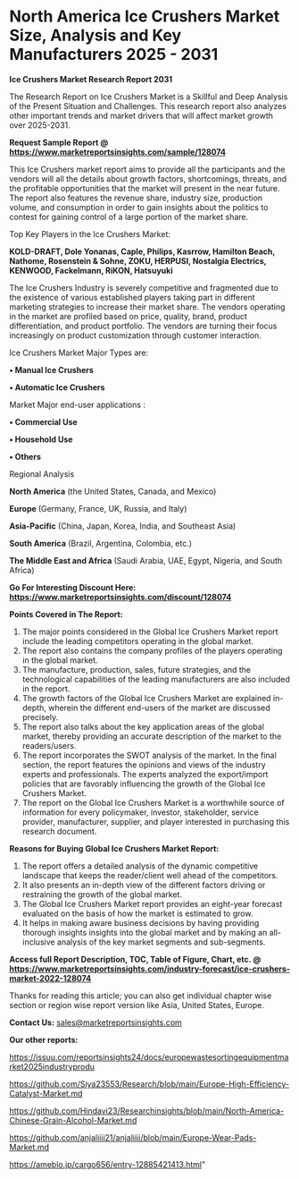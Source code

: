 # North America Ice Crushers Market Size, Analysis and Key Manufacturers 2025 - 2031

<strong>Ice Crushers Market Research Report 2031</strong>

The Research Report on Ice Crushers Market is a Skillful and Deep Analysis of the Present Situation and Challenges. This research report also analyzes other important trends and market drivers that will affect market growth over 2025-2031.

<strong>Request Sample Report @ <a href=https://www.marketreportsinsights.com/sample/128074>https://www.marketreportsinsights.com/sample/128074</a></strong>

This Ice Crushers market report aims to provide all the participants and the vendors will all the details about growth factors, shortcomings, threats, and the profitable opportunities that the market will present in the near future. The report also features the revenue share, industry size, production volume, and consumption in order to gain insights about the politics to contest for gaining control of a large portion of the market share.

Top Key Players in the Ice Crushers Market:

<strong>KOLD-DRAFT, Dole Yonanas, Caple, Philips, Kasrrow, Hamilton Beach, Nathome, Rosenstein & Sohne, ZOKU, HERPUSI, Nostalgia Electrics, KENWOOD, Fackelmann, RiKON, Hatsuyuki</strong>

The Ice Crushers Industry is severely competitive and fragmented due to the existence of various established players taking part in different marketing strategies to increase their market share. The vendors operating in the market are profiled based on price, quality, brand, product differentiation, and product portfolio. The vendors are turning their focus increasingly on product customization through customer interaction.

Ice Crushers Market Major Types are:

<strong>• Manual Ice Crushers

• Automatic Ice Crushers</strong>

Market Major end-user applications :

<strong>• Commercial Use

• Household Use

• Others</strong>

Regional Analysis

</u><strong><b>North America</b></strong> (the United States, Canada, and Mexico)

<strong><b>Europe </b></strong>(Germany, France, UK, Russia, and Italy)

<strong><b>Asia-Pacific</b></strong> (China, Japan, Korea, India, and Southeast Asia)

<strong><b>South America</b></strong> (Brazil, Argentina, Colombia, etc.)

<strong><b>The Middle East and Africa</b></strong> (Saudi Arabia, UAE, Egypt, Nigeria, and South Africa)

<strong>Go For Interesting Discount Here: <a href=https://www.marketreportsinsights.com/discount/128074>https://www.marketreportsinsights.com/discount/128074</a></strong>

<strong>Points Covered in The Report:</strong>
<ol>
  <li>The major points considered in the Global Ice Crushers Market report include the leading competitors operating in the global market.</li>
  <li>The report also contains the company profiles of the players operating in the global market.</li>
  <li>The manufacture, production, sales, future strategies, and the technological capabilities of the leading manufacturers are also included in the report.</li>
  <li>The growth factors of the Global Ice Crushers Market are explained in-depth, wherein the different end-users of the market are discussed precisely.</li>
  <li>The report also talks about the key application areas of the global market, thereby providing an accurate description of the market to the readers/users.</li>
  <li>The report incorporates the SWOT analysis of the market. In the final section, the report features the opinions and views of the industry experts and professionals. The experts analyzed the export/import policies that are favorably influencing the growth of the Global Ice Crushers Market.</li>
  <li>The report on the Global Ice Crushers Market is a worthwhile source of information for every policymaker, investor, stakeholder, service provider, manufacturer, supplier, and player interested in purchasing this research document.</li>
</ol>
<strong>Reasons for Buying Global Ice Crushers Market Report:</strong>

<ol>
  <li>The report offers a detailed analysis of the dynamic competitive landscape that keeps the reader/client well ahead of the competitors.</li>
  <li>It also presents an in-depth view of the different factors driving or restraining the growth of the global market.</li>
  <li>The Global Ice Crushers Market report provides an eight-year forecast evaluated on the basis of how the market is estimated to grow.</li>
  <li>It helps in making aware business decisions by having providing thorough insights insights into the global market and by making an all-inclusive analysis of the key market segments and sub-segments.</li>
</ol>
<strong>Access full Report Description, TOC, Table of Figure, Chart, etc. @ <a href=https://www.marketreportsinsights.com/industry-forecast/ice-crushers-market-2022-128074>https://www.marketreportsinsights.com/industry-forecast/ice-crushers-market-2022-128074</a></strong>


Thanks for reading this article; you can also get individual chapter wise section or region wise report version like Asia, United States, Europe.

<strong>Contact Us:</strong>
sales@marketreportsinsights.com

<strong>Our other reports:</strong>

<a href=https://issuu.com/reportsinsights24/docs/europewastesortingequipmentmarket2025industryprodu>https://issuu.com/reportsinsights24/docs/europewastesortingequipmentmarket2025industryprodu</a>

<a href=https://github.com/Siya23553/Research/blob/main/Europe-High-Efficiency-Catalyst-Market.md>https://github.com/Siya23553/Research/blob/main/Europe-High-Efficiency-Catalyst-Market.md</a>

<a href=https://github.com/Hindavi23/Researchinsights/blob/main/North-America-Chinese-Grain-Alcohol-Market.md>https://github.com/Hindavi23/Researchinsights/blob/main/North-America-Chinese-Grain-Alcohol-Market.md</a>

<a href=https://github.com/anjaliiii21/anjaliiii/blob/main/Europe-Wear-Pads-Market.md>https://github.com/anjaliiii21/anjaliiii/blob/main/Europe-Wear-Pads-Market.md</a>

<a href=https://ameblo.jp/cargo656/entry-12885421413.html>https://ameblo.jp/cargo656/entry-12885421413.html</a>"
